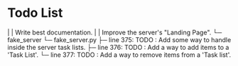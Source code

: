 # Todo List

| | Write best documentation.
| | Improve the server's "Landing Page".
└─ fake_server
   └─ fake_server.py
      ├─ line 375: TODO : Add some way to handle inside the server task lists.
      ├─ line 376: TODO : Add a way to add items to a 'Task List'.
      └─ line 377: TODO : Add a way to remove items from a 'Task list'.
